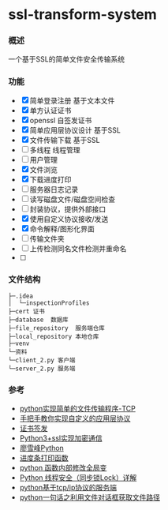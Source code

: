 # ssl-transform-system
### 概述

一个基于SSL的简单文件安全传输系统


### 功能
- [x] 简单登录注册 基于文本文件
- [x] 单方认证证书
- [x] openssl 自签发证书
- [x] 简单应用层协议设计 基于SSL
- [x] 文件传输下载 基于SSL
- [ ] 多线程 线程管理
- [ ] 用户管理
- [x] 文件浏览
- [x] 下载进度打印
- [ ] 服务器日志记录
- [ ] 读写磁盘文件/磁盘空间检查
- [ ] 封装协议，提供外部接口
- [x] 使用自定义协议接收/发送
- [x] 命令解释/图形化界面
- [ ] 传输文件夹
- [ ] 上传检测同名文件检测并重命名
- [ ] 

### 文件结构
	├─.idea
	│  └─inspectionProfiles
	├─cert 证书
	├─database  数据库
	├─file_repository  服务端仓库
	├─local_repository 本地仓库
	├─venv  
	└─资料
	└─client_2.py 客户端
	└─server_2.py 服务端


### 参考

- [python实现简单的文件传输程序-TCP](https://blog.csdn.net/Tifinity/article/details/90372654)
- [手把手教你实现自定义的应用层协议](https://segmentfault.com/a/1190000008740863#item-7)
- [证书签发](https://www.jianshu.com/p/6997d5dd8258)
- [Python3+ssl实现加密通信](https://www.cnblogs.com/lsdb/p/9397530.html) 
- [廖雪峰Python](https://www.liaoxuefeng.com/wiki/1016959663602400)
- [进度条打印函数](https://www.cnblogs.com/suguangti/p/10802720.html)
- [python 函数内部修改全局变](https://blog.csdn.net/zy13270867781/article/details/80662967)
- [Python 线程安全（同步锁Lock）详解](http://c.biancheng.net/view/2617.html)
- [python基于tcp/ip协议的服务端](https://www.cnblogs.com/yuanshuang-club/p/11541622.html) 
- [python一句话之利用文件对话框获取文件路径](https://blog.csdn.net/shawpan/article/details/78759199)
